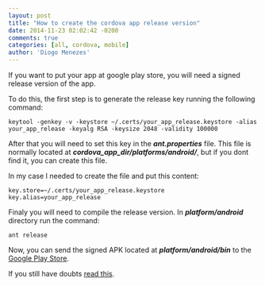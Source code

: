 ```yaml
---
layout: post
title: "How to create the cordova app release version"
date: 2014-11-23 02:02:42 -0200
comments: true
categories: [all, cordova, mobile]
author: 'Diogo Menezes'
---
```


If you want to put your app at google play store, you will need a signed release version of the app.


To do this, the first step is to generate the release key running the following command:

```
keytool -genkey -v -keystore ~/.certs/your_app_release.keystore -alias your_app_release -keyalg RSA -keysize 2048 -validity 100000
```

After that you will need to set this key in the **_ant.properties_** file. This file  is normally
located at **_cordova_app_dir/platforms/android/_**, but if you dont find it, you can create this file.

In my case I needed to create the file and put this content:

```
key.store=~/.certs/your_app_release.keystore
key.alias=your_app_release
```

Finaly you will need to compile the release version. In **_platform/android_** directory run the command:

```
ant release
```

Now, you can send the signed APK located at **_platform/android/bin_** to the [Google Play Store](https://play.google.com/apps/publish).

If you still have doubts [read this](http://himanen.info/publishing-android-app-to-google-play-store-with-cordova-cli/).
